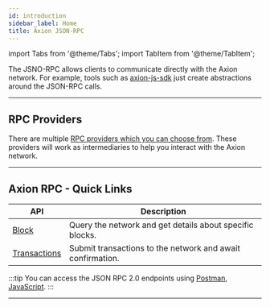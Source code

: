 ```yaml
---
id: introduction
sidebar_label: Home
title: Axion JSON-RPC
---
```


import Tabs from '@theme/Tabs';
import TabItem from '@theme/TabItem';

The JSNO-RPC allows clients to communicate directly with the Axion network. For example,
tools such as [axion-js-sdk](https://github.com/gdexorg/gdex/tree/main/sdk/js/tenex) just create abstractions around the JSON-RPC calls.

<hr class="subsection" />

## RPC Providers

There are multiple [RPC providers which you can choose from](./providers.md). These providers will work as intermediaries to help you interact with the Axion network.

<hr class="subsection" />

## Axion RPC - Quick Links

| API                                        | Description                                                                  |
| ------------------------------------------ | ---------------------------------------------------------------------------- |
| [Block](/api/rpc/block-info)               | Query the network and get details about specific blocks.                     |
| [Transactions](/api/rpc/transactions)      | Submit transactions to the network and await confirmation.                   |

:::tip
You can access the JSON RPC 2.0 endpoints using [Postman](/api/rpc/setup#postman-setup),
[JavaScript](/api/rpc/setup#javascript-setup).
:::

<hr class="subsection" />

